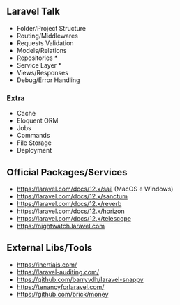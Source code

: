 ## Laravel Talk

- Folder/Project Structure
- Routing/Middlewares
- Requests Validation
- Models/Relations
- Repositories *
- Service Layer *
- Views/Responses
- Debug/Error Handling

### Extra

- Cache
- Eloquent ORM
- Jobs
- Commands
- File Storage
- Deployment

## Official Packages/Services

- https://laravel.com/docs/12.x/sail (MacOS e Windows)
- https://laravel.com/docs/12.x/sanctum
- https://laravel.com/docs/12.x/reverb
- https://laravel.com/docs/12.x/horizon
- https://laravel.com/docs/12.x/telescope 
- https://nightwatch.laravel.com

## External Libs/Tools

- https://inertiajs.com/
- https://laravel-auditing.com/
- https://github.com/barryvdh/laravel-snappy
- https://tenancyforlaravel.com/
- https://github.com/brick/money
